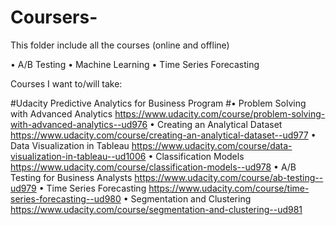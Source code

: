 # Coursers-
This folder include all the courses (online and offline) 

•	A/B Testing
•	Machine Learning 
•	Time Series Forecasting


Courses I want to/will take: 

#Udacity Predictive Analytics for Business Program 
#•	Problem Solving with Advanced Analytics
https://www.udacity.com/course/problem-solving-with-advanced-analytics--ud976
•	Creating an Analytical Dataset
https://www.udacity.com/course/creating-an-analytical-dataset--ud977
•	Data Visualization in Tableau
https://www.udacity.com/course/data-visualization-in-tableau--ud1006
•	Classification Models
https://www.udacity.com/course/classification-models--ud978
•	A/B Testing for Business Analysts
https://www.udacity.com/course/ab-testing--ud979
•	Time Series Forecasting
https://www.udacity.com/course/time-series-forecasting--ud980
•	Segmentation and Clustering
https://www.udacity.com/course/segmentation-and-clustering--ud981

